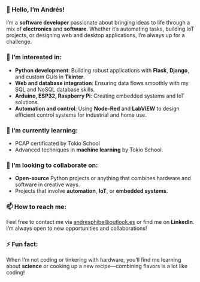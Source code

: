 ### **👋 Hello, I’m Andrés!**

I’m a **software developer** passionate about bringing ideas to life through a mix of **electronics** and **software**. Whether it’s automating tasks, building IoT projects, or designing web and desktop applications, I’m always up for a challenge.

### **👀 I’m interested in:**
- **Python development**: Building robust applications with **Flask**, **Django**, and custom GUIs in **Tkinter**.
- **Web and database integration**: Ensuring data flows smoothly with my SQL and NoSQL database skills.
- **Arduino, ESP32, Raspberry Pi**: Creating embedded systems and IoT solutions.
- **Automation and control**: Using **Node-Red** and **LabVIEW** to design efficient control systems for industrial and home use.

### **🌱 I’m currently learning:**
- PCAP certificated by Tokio School
- Advanced techniques in **machine learning** by Tokio School.

### **💞️ I’m looking to collaborate on:**
- **Open-source** Python projects or anything that combines hardware and software in creative ways.
- Projects that involve **automation**, **IoT**, or **embedded systems**.

### **📫 How to reach me:**
Feel free to contact me via andresphibe@outlook.es or find me on **LinkedIn**. I’m always open to new opportunities and collaborations!

### **⚡ Fun fact:**
When I’m not coding or tinkering with hardware, you’ll find me learning about **science** or cooking up a new recipe—combining flavors is a lot like coding!
